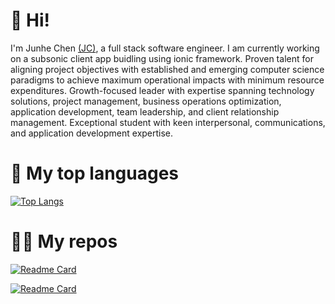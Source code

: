 # 👋 Hi!

I'm Junhe Chen [(JC)](https://bio.junhechen.com), a full stack software engineer. I am currently working on a subsonic client app buidling using ionic framework. Proven talent for aligning project objectives with established and emerging computer science paradigms to achieve maximum operational impacts with minimum resource expenditures. Growth-focused leader with expertise spanning technology solutions, project management, business operations optimization, application development, team leadership, and client relationship management. Exceptional student with keen interpersonal, communications, and application development expertise.
# 🔭 My top languages
[![Top Langs](https://github-readme-stats.vercel.app/api/top-langs/?username=junhe-chen-9&theme=slateorange&layout=compact)](https://github.com/Junhe-Chen-9)

# 🧑‍💻 My repos
[![Readme Card](https://github-readme-stats.vercel.app/api/pin/?username=junhe-chen-9&repo=Foody&theme=slateorange)](https://github.com/Junhe-Chen-9/Foody)

[![Readme Card](https://github-readme-stats.vercel.app/api/pin/?username=junhe-chen-9&repo=e-commerce-app-584&theme=slateorange)](https://github.com/Junhe-Chen-9/e-commerce-app-584)
<!--
**Junhe-Chen-9/Junhe-Chen-9** is a ✨ _special_ ✨ repository because its `README.md` (this file) appears on your GitHub profile.

Here are some ideas to get you started:

- 🔭 I’m currently working on ...
- 🌱 I’m currently learning ...
- 👯 I’m looking to collaborate on ...
- 🤔 I’m looking for help with ...
- 💬 Ask me about ...
- 📫 How to reach me: ...
- 😄 Pronouns: ...
- ⚡ Fun fact: ...
-->
